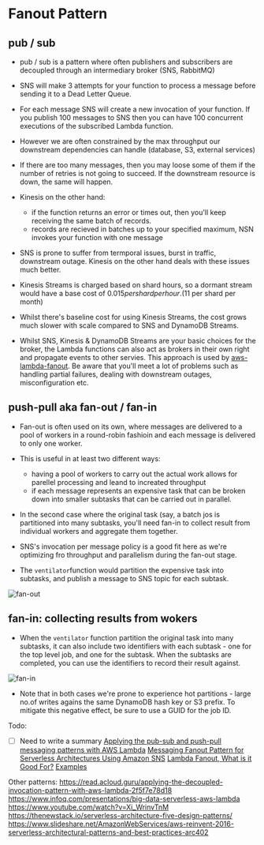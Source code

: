 # Fanout Pattern

## pub / sub

* pub / sub is a pattern where often publishers and subscribers are decoupled through an intermediary broker (SNS, RabbitMQ)

* SNS will make 3 attempts for your function to process a message before sending it to a Dead Letter Queue.

* For each message SNS will create a new invocation of your function. If you publish 100 messages to SNS then you can have 100 concurrent executions of the subscribed Lambda function.

* However we are often constrained by the max throughput our downstream dependencies can handle (database, S3, external services)

* If there are too many messages, then you may loose some of them if the number of retries is not going to succeed. If the downstream resource is down, the same will happen.

* Kinesis on the other hand:
  - if the function returns an error or times out, then you'll keep receiving the same batch of records.
  - records are recieved in batches up to your specified maximum, NSN invokes your function with one message

* SNS is prone to suffer from termporal issues, burst in traffic, downstream outage. Kinesis on the other hand deals with these issues much better.

* Kinesis Streams is charged based on shard hours, so a dormant stream would have a base cost of $0.015 per shard per hour. (11$ per shard per month)

* Whilst there's baseline cost for using Kinesis Streams, the cost grows much slower with scale compared to SNS and DynamoDB Streams.

* Whilst SNS, Kinesis & DynamoDB Streams are your basic choices for the broker, the Lambda functions can also act as brokers in their own right and propagate events to other servies. This approach is used by [aws-lambda-fanout](https://github.com/aws-samples/aws-lambda-fanout). Be aware that you'll meet a lot of problems such as handling partial failures, dealing with downstream outages, misconfiguration etc.

## push-pull aka fan-out / fan-in

* Fan-out is often used on its own, where messages are delivered to a pool of workers in a round-robin fashioin and each message is delivered to only one worker. 

* This is useful in at least two different ways:
  -  having a pool of workers to carry out the actual work allows for parellel processing and leand to increated throughput
  -  if each message represents an expensive task that can be broken down into smaller subtasks that can be carried out in parallel.
  
* In the second case where the original task (say, a batch jos is partitioned into many subtasks, you'll need fan-in to collect result from individual workers and aggregate them together.

* SNS's invocation per message policy is a good fit here as we're optimizing fro throughput and parallelism during the fan-out stage. 

* The `ventilator`function would partition the expensive task into subtasks, and publish a message to SNS topic for each subtask.

![fan-out](https://cdn-images-1.medium.com/max/800/1*8diTCV4S66QFUI8InMPQEw.png)

## fan-in: collecting results from wokers

* When the `ventilator` function partition the original task into many subtasks, it can also include two identifiers with each subtask - one for the top level job, and one for the subtask. When the subtasks are completed, you can use the identifiers to record their result against. 

![fan-in](https://cdn-images-1.medium.com/max/800/1*WBmKMiod12DJOqOOx9i55w.png)

* Note that in both cases we're prone to experience hot partitions - large no.of writes agains the same DynamoDB hash key or S3 prefix. To mitigate this negative effect, be sure to use a GUID for the job ID.


Todo:
- [ ] Need to write a summary
[Applying the pub-sub and push-pull messaging patterns with AWS Lambda](https://hackernoon.com/applying-the-pub-sub-and-push-pull-messaging-patterns-with-aws-lambda-73d5ee346faa)
[Messaging Fanout Pattern for Serverless Architectures Using Amazon SNS](https://aws.amazon.com/blogs/compute/messaging-fanout-pattern-for-serverless-architectures-using-amazon-sns/)
[Lambda Fanout, What is it Good For?](https://www.trek10.com/blog/lambda-fanout/)
[Examples](https://github.com/aws-samples/aws-lambda-fanout)

Other patterns:
https://read.acloud.guru/applying-the-decoupled-invocation-pattern-with-aws-lambda-2f5f7e78d18
https://www.infoq.com/presentations/big-data-serverless-aws-lambda
https://www.youtube.com/watch?v=Xi_WrinvTnM
https://thenewstack.io/serverless-architecture-five-design-patterns/
https://www.slideshare.net/AmazonWebServices/aws-reinvent-2016-serverless-architectural-patterns-and-best-practices-arc402
